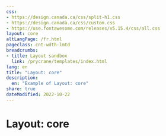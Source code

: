 ```yaml
---
css:
- https://design.canada.ca/css/split-h1.css
- https://design.canada.ca/css/custom.css
- https://use.fontawesome.com/releases/v5.15.4/css/all.css
layout: core
altLangPage: /fr.html
pageclass: cnt-wdth-lmtd
breadcrumbs:
- title: Layout sandbox
  link: /prycrane/templates/index.html
lang: en
title: "Layout: core"
description:
  en: "Example of Layout: core"  
share: true
dateModified: 2022-10-22
---
```

  <h1 property="name" id="wb-cont">Layout: core</h1>
